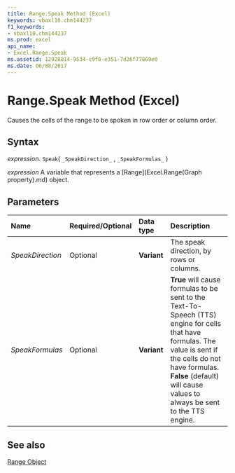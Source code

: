 ```yaml
---
title: Range.Speak Method (Excel)
keywords: vbaxl10.chm144237
f1_keywords:
- vbaxl10.chm144237
ms.prod: excel
api_name:
- Excel.Range.Speak
ms.assetid: 12928814-9534-c9f0-e351-7d26f77869e0
ms.date: 06/08/2017
---
```



# Range.Speak Method (Excel)

Causes the cells of the range to be spoken in row order or column order.


## Syntax

 _expression_. `Speak`( `_SpeakDirection_` , `_SpeakFormulas_` )

 _expression_ A variable that represents a [Range](Excel.Range(Graph property).md) object.


## Parameters



|Name|Required/Optional|Data type|Description|
|:-----|:-----|:-----|:-----|
| _SpeakDirection_|Optional| **Variant**|The speak direction, by rows or columns.|
| _SpeakFormulas_|Optional| **Variant**| **True** will cause formulas to be sent to the Text-To-Speech (TTS) engine for cells that have formulas. The value is sent if the cells do not have formulas. **False** (default) will cause values to always be sent to the TTS engine.|

## See also


[Range Object](Excel.Range(object).md)

